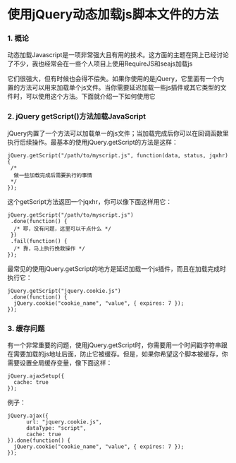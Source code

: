 # 使用jQuery动态加载js脚本文件的方法
### 1. 概论
动态加载Javascript是一项非常强大且有用的技术。这方面的主题在网上已经讨论了不少，我也经常会在一些个人项目上使用RequireJS和seajs加载js

它们很强大，但有时候也会得不偿失。如果你使用的是jQuery，它里面有一个内置的方法可以用来加载单个js文件。当你需要延迟加载一些js插件或其它类型的文件时，可以使用这个方法。下面就介绍一下如何使用它

### 2. jQuery getScript()方法加载JavaScript
jQuery内置了一个方法可以加载单一的js文件；当加载完成后你可以在回调函数里执行后续操作。最基本的使用jQuery.getScript的方法是这样：

    jQuery.getScript("/path/to/myscript.js", function(data, status, jqxhr) {
     /*
      做一些加载完成后需要执行的事情
     */
    });

这个getScript方法返回一个jqxhr，你可以像下面这样用它：

    jQuery.getScript("/path/to/myscript.js")
     .done(function() {
      /* 耶，没有问题，这里可以干点什么 */
     })
     .fail(function() {
      /* 靠，马上执行挽救操作 */
    });

最常见的使用jQuery.getScript的地方是延迟加载一个js插件，而且在加载完成时执行它：

    jQuery.getScript("jquery.cookie.js")
     .done(function() {
      jQuery.cookie("cookie_name", "value", { expires: 7 });
    });

### 3. 缓存问题
有一个非常重要的问题，使用jQuery.getScript时，你需要用一个时间戳字符串跟在需要加载的js地址后面，防止它被缓存。但是，如果你希望这个脚本被缓存，你需要设置全局缓存变量，像下面这样：

    jQuery.ajaxSetup({
      cache: true
    });

例子：

    jQuery.ajax({
          url: "jquery.cookie.js",
          dataType: "script",
          cache: true
    }).done(function() {
      jQuery.cookie("cookie_name", "value", { expires: 7 });
    });
